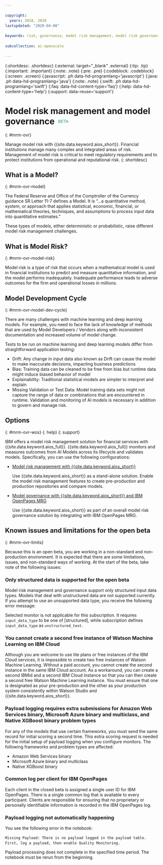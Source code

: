 ```yaml
---

copyright:
  years: 2018, 2020
lastupdated: "2020-04-08"

keywords: risk, governance, model risk management, model risk governance

subcollection: ai-openscale

---
```


{:shortdesc: .shortdesc}
{:external: target="_blank" .external}
{:tip: .tip}
{:important: .important}
{:note: .note}
{:pre: .pre}
{:codeblock: .codeblock}
{:screen: .screen}
{:javascript: .ph data-hd-programlang='javascript'}
{:java: .ph data-hd-programlang='java'}
{:note: .note}
{:swift: .ph data-hd-programlang='swift'}
{:faq: data-hd-content-type='faq'}
{:help: data-hd-content-type='help'}
{:support: data-reuse='support'}


# Model risk management and model governance ![beta tag](images/beta.png)
{: #mrm-ovr}

Manage model risk with {{site.data.keyword.aios_short}}. Financial institutions manage many complex and integrated areas of risk. Management of model risk is critical to meet regulatory requirements and to protect institutions from operational and reputational risk.
{: shortdesc}

## What is a Model?
{: #mrm-ovr-model}

The Federal Reserve and Office of the Comptroller of the Currency guidance SR Letter 11-7 defines a Model. It is “…a quantitative method, system, or approach that applies statistical, economic, financial, or mathematical theories, techniques, and assumptions to process input data into quantitative estimates.” 

These types of models, either deterministic or probabilistic, raise different model risk management challenges.

## What is Model Risk? 
{: #mrm-ovr-model-risk}

Model risk is a type of risk that occurs when a mathematical model is used in financial institutions to predict and measure quantitative information, and the model performs inadequately. Inadequate performance leads to adverse outcomes for the firm and operational losses in millions. 

## Model Development Cycle
{: #mrm-ovr-model-dev-cycle}

There are many challenges with machine learning and deep learning models. For example, you need to face the lack of knowledge of methods that are used by Model Developers / Vendors along with inconsistent documentation and increased volume of model change.

Tests to be run on machine learning and deep learning models differ from straightforward application testing: 

- Drift: Any change in input data also known as Drift can cause the model to make inaccurate decisions, impacting business predictions
- Bias: Training data can be cleaned to be free from bias but runtime data might induce biased behavior of model 
- Explainability: Traditional statistical models are simpler to interpret and explain 
- Missing Validation or Test Data: Model training data sets might not capture the range of data or combinations that are encountered in runtime. Validation and monitoring of AI models is necessary in addition to govern and manage risk.

## Options
{: #mrm-ovr-wos}
{: help} 
{: support}

IBM offers a model risk management solution for financial services with {{site.data.keyword.aios_full}}. {{site.data.keyword.aios_full}} monitors and measures outcomes from AI Models across its lifecycle and validates models. Specifically, you can use the following configurations:

- [Model risk management with {{site.data.keyword.aios_short}}](/docs/services/ai-openscale?topic=ai-openscale-mrm-risk-wos-only)

  Use {{site.data.keyword.aios_short}} as a stand-alone solution. Enable the model risk management features to create pre-production and production repositories and compare models.

- [Model governance with {{site.data.keyword.aios_short}} and IBM OpenPages MRG](/docs/services/ai-openscale?topic=ai-openscale-mrm-risk-openpages-mrg)
  
  Use {{site.data.keyword.aios_short}} as part of an overall model risk governance solution by integrating with IBM OpenPages MRG.

## Known issues and limitations for the open beta
{: #mrm-ovr-limits}

Because this is an open beta, you are working in a non-standard and non-production environment. It is expected that there are some limitations, issues, and non-standard ways of working. At the start of the beta, take note of the following issues:

### Only structured data is supported for the open beta

Model risk management and governance support only structured input data types. Models that deal with unstructured data are not supported currently. If you attempt to use an unsupported data type, you receive the following error message:

Selected monitor is not applicable for this subscription. It requires `input_data_type` to be one of [structured], while subscription defines `input_data_type` as `unstructured_text`.

### You cannot create a second free instance of Watson Machine Learning on IBM Cloud

Although you are welcome to use lite plans or free instances of the IBM Cloud services, it is impossible to create two free instances of Watson Machine Learning. Without a paid account, you cannot create the second instance in the same IBM Cloud account. As a workaround, you can create a second IBMid and a second IBM Cloud instance so that you can then create a second free Watson Machine Learning instance. You must ensure that one is designated as your pre-production and the other as your production system consistently within Watson Studio and {{site.data.keyword.aios_short}}.

### Payload logging requires extra submissions for Amazon Web Services binary, Microsoft Azure binary and multiclass, and Native XGBoost binary problem types

For any of the models that use certain frameworks, you must send the same record for initial scoring a second time. This extra scoring request is needed for the initial setup of payload logging when you configure monitors. The following frameworks and problem types are affected:

- Amazon Web Services binary
- Microsoft Azure binary and multiclass
- Native XGBoost binary

### Common log per client for IBM OpenPages

Each client in the closed beta is assigned a single user ID for IBM OpenPages. There is a single common log that is available to every participant. Clients are responsible for ensuring that no proprietary or personally identifiable information is recorded in the IBM OpenPages log.

### Payload logging not automatically happening

You see the following error in the notebook:

`Missing Payload: There is no payload logged in the payload table. First, log a payload, then enable Quality Monitoring.`

Payload processing does not complete in the specified time period. The notebook must be rerun from the beginning.
